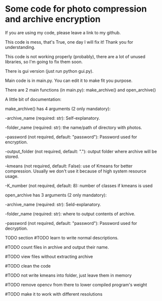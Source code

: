 # Some code for photo compression and archive encryption
If you are using my code, please leave a link to my github.

This code is mess, that's True, one day I will fix it! Thank you for understanding.

This code is not working properly (probably), there are a lot of unused libraries, so I'm going to fix them soon.

There is gui version (just run python gui.py).

Main code is in main.py. You can edit it to make fit you purpose.

There are 2 main functions (in main.py): make_archive() and open_archive()

A little bit of documentation: 

make_archive() has 4 arguments (2 only mandatory):

-archive_name (required: str): Self-explanatory.

-folder_name (required: str): the name/path of directory with photos.

-password (not required, default: "password"): Password used for encryption.

-output_folder (not required, default: "."): output folder where archive will be stored.

-kmeans (not required, default: False): use of Kmeans for better compression. Usually we don't use it because of high system resource usage.

-K_number (not required, default: 8): number of classes if kmeans is used

open_archive has 3 arguments (2 only mandatory):

-archive_name (required: str): Seld-explanatory.

-folder_name (required: str): where to output contents of archive.

-password (not required, default: "password"): Password used for decryption.







TODO section
#TODO learn to write normal descriptions.

#TODO count files in archive and output their name.

#TODO view files without extracting archive

#TODO clean the code

#TODO not write kmeans into folder, just leave them in memory

#TODO remove opencv from there to lower compiled program's weight

#TODO make it to work with different resolutions
